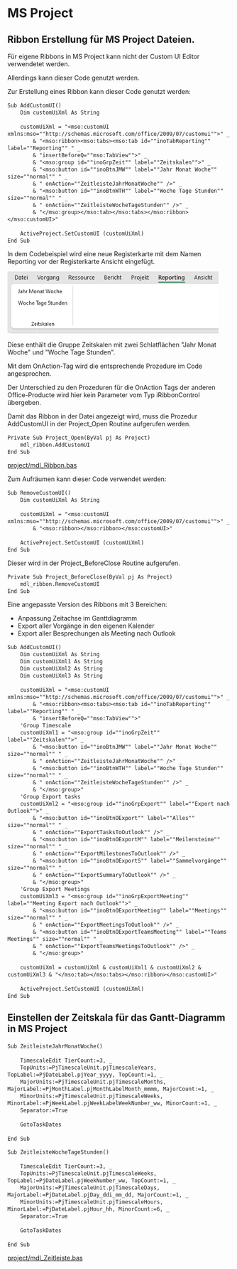 # MS Project


## Ribbon Erstellung für MS Project Dateien.

Für eigene Ribbons in MS Project kann nicht der Custom UI Editor verwendetet werden.

Allerdings kann dieser Code genutzt werden.

Zur Erstellung eines Ribbon kann dieser Code genutzt werden:

```
Sub AddCustomUI()
    Dim customUiXml As String
 
    customUiXml = "<mso:customUI xmlns:mso=""http://schemas.microsoft.com/office/2009/07/customui"">" _
        & "<mso:ribbon><mso:tabs><mso:tab id=""inoTabReporting"" label=""Reporting"" " _
        & "insertBeforeQ=""mso:TabView"">" _
        & "<mso:group id=""inoGrpZeit"" label=""Zeitskalen"">" _
        & "<mso:button id=""inoBtnJMW"" label=""Jahr Monat Woche"" size=""normal"" " _
        & " onAction=""ZeitleisteJahrMonatWoche"" />" _
        & "<mso:button id=""inoBtnWTH"" label=""Woche Tage Stunden"" size=""normal"" " _
        & " onAction=""ZeitleisteWocheTageStunden"" />" _
        & "</mso:group></mso:tab></mso:tabs></mso:ribbon></mso:customUI>"
        
    ActiveProject.SetCustomUI (customUiXml)
End Sub

```

In dem Codebeispiel wird eine neue Registerkarte mit dem Namen Reporting vor der Registerkarte Ansicht eingefügt.

![Screenshot Ribbon](/sources/screenshoot_project_ribbon.png)

Diese enthält die Gruppe Zeitskalen mit zwei Schlatflächen "Jahr Monat Woche" und "Woche Tage Stunden".

Mit dem OnAction-Tag wird die entsprechende Prozedure im Code angesprochen.

Der Unterschied zu den Prozeduren für die OnAction Tags der anderen Office-Producte wird hier kein Parameter vom Typ iRibbonControl übergeben.

Damit das Ribbon in der Datei angezeigt wird, muss die Prozedur AddCustomUI in der Project_Open Routine aufgerufen werden.

```
Private Sub Project_Open(ByVal pj As Project)
    mdl_ribbon.AddCustomUI
End Sub
```

[project/mdl_Ribbon.bas](/project/mdl_ribbon.bas)

Zum Aufräumen kann dieser Code verwendet werden:

```
Sub RemoveCustomUI()
    Dim customUiXml As String
 
    customUiXml = "<mso:customUI xmlns:mso=""http://schemas.microsoft.com/office/2009/07/customui"">" _
        & "<mso:ribbon></mso:ribbon></mso:customUI>"
 
    ActiveProject.SetCustomUI (customUiXml)
End Sub
```

Dieser wird in der Project_BeforeClose Routine aufgerufen.

```
Private Sub Project_BeforeClose(ByVal pj As Project)
    mdl_ribbon.RemoveCustomUI
End Sub
```

Eine angepasste Version des Ribbons mit 3 Bereichen:
* Anpassung Zeitachse im Ganttdiagramm
* Export aller Vorgänge in den eigenen Kalender
* Export aller Besprechungen als Meeting nach Outlook

```
Sub AddCustomUI()
    Dim customUiXml As String
    Dim customUiXml1 As String
    Dim customUiXml2 As String
    Dim customUiXml3 As String
    
    customUiXml = "<mso:customUI xmlns:mso=""http://schemas.microsoft.com/office/2009/07/customui"">" _
        & "<mso:ribbon><mso:tabs><mso:tab id=""inoTabReporting"" label=""Reporting"" " _
        & "insertBeforeQ=""mso:TabView"">"
    'Group Timescale
    customUiXml1 = "<mso:group id=""inoGrpZeit"" label=""Zeitskalen"">" _
        & "<mso:button id=""inoBtnJMW"" label=""Jahr Monat Woche"" size=""normal"" " _
        & " onAction=""ZeitleisteJahrMonatWoche"" />" _
        & "<mso:button id=""inoBtnWTH"" label=""Woche Tage Stunden"" size=""normal"" " _
        & " onAction=""ZeitleisteWocheTageStunden"" />" _
        & "</mso:group>"
    'Group Export tasks
    customUiXml2 = "<mso:group id=""inoGrpExport"" label=""Export nach Outlook"">" _
        & "<mso:button id=""inoBtnOExport"" label=""Alles"" size=""normal"" " _
        & " onAction=""ExportTasksToOutlook"" />" _
        & "<mso:button id=""inoBtnOExportM"" label=""Meilensteine"" size=""normal"" " _
        & " onAction=""ExportMilestonesToOutlook"" />" _
        & "<mso:button id=""inoBtnOExportS"" label=""Sammelvorgänge"" size=""normal"" " _
        & " onAction=""ExportSummaryToOutlook"" />" _
        & "</mso:group>"
    'Group Export Meetings
    customUiXml3 = "<mso:group id=""inoGrpExportMeeting"" label=""Meeting Export nach Outlook"">" _
        & "<mso:button id=""inoBtnOExportMeeting"" label=""Meetings"" size=""normal"" " _
        & " onAction=""ExportMeetingsToOutlook"" />" _
        & "<mso:button id=""inoBtnOExportTeamsMeeting"" label=""Teams Meetings"" size=""normal"" " _
        & " onAction=""ExportTeamsMeetingsToOutlook"" />" _
        & "</mso:group>"
    
    customUiXml = customUiXml & customUiXml1 & customUiXml2 & customUiXml3 & "</mso:tab></mso:tabs></mso:ribbon></mso:customUI>"
        
    ActiveProject.SetCustomUI (customUiXml)
End Sub
```

## Einstellen der Zeitskala für das Gantt-Diagramm in MS Project

```
Sub ZeitleisteJahrMonatWoche()

    TimescaleEdit TierCount:=3, _
    TopUnits:=PjTimescaleUnit.pjTimescaleYears, TopLabel:=PjDateLabel.pjYear_yyyy, TopCount:=1, _
    MajorUnits:=PjTimescaleUnit.pjTimescaleMonths, MajorLabel:=PjMonthLabel.pjMonthLabelMonth_mmmm, MajorCount:=1, _
    MinorUnits:=PjTimescaleUnit.pjTimescaleWeeks, MinorLabel:=PjWeekLabel.pjWeekLabelWeekNumber_ww, MinorCount:=1, _
    Separator:=True
    
    GotoTaskDates

End Sub
```

```
Sub ZeitleisteWocheTageStunden()

    TimescaleEdit TierCount:=3, _
    TopUnits:=PjTimescaleUnit.pjTimescaleWeeks, TopLabel:=PjDateLabel.pjWeekNumber_ww, TopCount:=1, _
    MajorUnits:=PjTimescaleUnit.pjTimescaleDays, MajorLabel:=PjDateLabel.pjDay_ddi_mm_dd, MajorCount:=1, _
    MinorUnits:=PjTimescaleUnit.pjTimescaleHours, MinorLabel:=PjDateLabel.pjHour_hh, MinorCount:=6, _
    Separator:=True
    
    GotoTaskDates
    
End Sub
```

[project/mdl_Zeitleiste.bas](/project/mdl_Zeitleiste.bas)